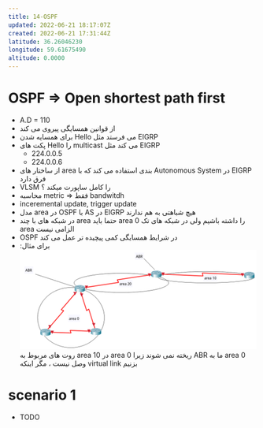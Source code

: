```yaml
---
title: 14-OSPF
updated: 2022-06-21 18:17:07Z
created: 2022-06-21 17:31:44Z
latitude: 36.26046230
longitude: 59.61675490
altitude: 0.0000
---
```


# OSPF => Open shortest path first
- A.D = 110
- از قوانین همسایگی پیروی می کند
- برای همسایه شدن Hello می فرستد مثل EIGRP
- پکت های Hello را multicast می کند مثل EIGRP
	- 224.0.0.5
	- 224.0.0.6
- از ساختار های area بندی استفاده می کند که با Autonomous System در EIGRP فرق دارد 
- VLSM را کامل ساپورت میکند ؟
- محاسبه metric => فقط bandwitdh
- inceremental update, trigger update
- مدل area در OSPF با AS در EIGRP هیچ شباهتی به هم ندارند
- در شبکه های با چند area حتما باید area 0 را داشته باشیم ولی در شبکه های تک area الزامی نیست
- OSPF در شرایط همسایگی کمی پیچیده تر عمل می کند
- برای مثال:
![4efe1640cbfedb5dd2ca7d44480fa4f6.png](../_resources/4efe1640cbfedb5dd2ca7d44480fa4f6.png)
روت های مربوط به area 10 در area 0 ریخته نمی شوند زیرا ABR ما به area 0 وصل نیست ، مگر اینکه virtual link بزنیم


# scenario 1
- TODO
